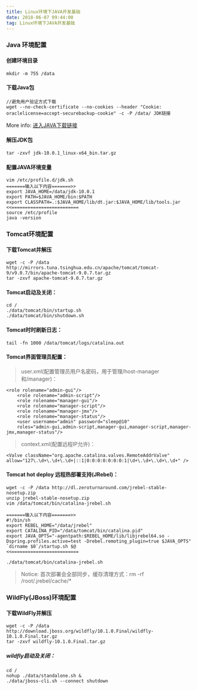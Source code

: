 ```yaml
---
title: Linux环境下JAVA开发基础
date: 2018-06-07 09:44:00
tag: Linux环境下JAVA开发基础
---
```

### Java 环境配置

#### 创建环境目录

    mkdir -m 755 /data
    
#### 下载Java包

    //避免用户验证方式下载
    wget --no-check-certificate --no-cookies --header "Cookie: oraclelicense=accept-securebackup-cookie" -c -P /data/ JDK链接 
    
   More info: [进入JAVA下载链接](http://www.oracle.com/technetwork/java/javase/downloads/index.html)

#### 解压JDK包

    tar -zxvf jdk-10.0.1_linux-x64_bin.tar.gz
    
#### 配置JAVA环境变量

    vim /etc/profile.d/jdk.sh
    =======输入以下内容=======>>
    export JAVA_HOME=/data/jdk-10.0.1
    export PATH=$JAVA_HOME/bin:$PATH
    export CLASSPATH=.:$JAVA_HOME/lib/dt.jar:$JAVA_HOME/lib/tools.jar
    <<=========================
    source /etc/profile
    java -version

### Tomcat环境配置
    
#### 下载Tomcat并解压

    wget -c -P /data http://mirrors.tuna.tsinghua.edu.cn/apache/tomcat/tomcat-9/v9.0.7/bin/apache-tomcat-9.0.7.tar.gz
    tar -zxvf apache-tomcat-9.0.7.tar.gz

#### Tomcat启动及关闭：

    cd /
    ./data/tomcat/bin/startup.sh
    ./data/tomcat/bin/shutdown.sh
    
#### Tomcat时时刷新日志：

    tail -fn 1000 /data/tomcat/logs/catalina.out
    
#### Tomcat界面管理员配置：

>user.xml(配置管理员用户名密码，用于管理/host-manager和/manager)：

    <role rolename="admin-gui"/>
        <role rolename="admin-script"/>
        <role rolename="manager-gui"/>
        <role rolename="manager-script"/>
        <role rolename="manager-jmx"/>
        <role rolename="manager-status"/>
        <user username="admin" password="sleep@10" 
        roles="admin-gui,admin-script,manager-gui,manager-script,manager-jmx,manager-status"/>
        
>context.xml(配置远程IP允许)：

    <Valve className="org.apache.catalina.valves.RemoteAddrValve"  
    allow="127\.\d+\.\d+\.\d+|::1|0:0:0:0:0:0:0:1|\d+\.\d+\.\d+\.\d+" />  

#### Tomcat hot deploy 远程热部署支持(JRebel)：

    wget -c -P /data http://dl.zeroturnaround.com/jrebel-stable-nosetup.zip
    unzip jrebel-stable-nosetup.zip
    vim /data/tomcat/bin/catalina-jrebel.sh
    
    =======输入以下内容=======>>
    #!/bin/sh
    export REBEL_HOME="/data/jrebel"
    export CATALINA_PID="/data/tomcat/bin/catalina.pid"
    export JAVA_OPTS="-agentpath:$REBEL_HOME/lib/libjrebel64.so -Dspring.profiles.active=test -Drebel.remoting_plugin=true $JAVA_OPTS"
    `dirname $0`/startup.sh $@
    <<=========================
    
    ./data/tomcat/bin/catalina-jrebel.sh
    
>Notice: 首次部署会全部同步，缓存清理方式：rm -rf /root/.jrebel/cache/*

### WildFly(JBoss)环境配置

#### 下载WildFly并解压

    wget -c -P /data http://download.jboss.org/wildfly/10.1.0.Final/wildfly-10.1.0.Final.tar.gz
    tar -zxvf wildfly-10.1.0.Final.tar.gz

##### wildfly启动及关闭：

    cd /
    nohup ./data/standalone.sh &
    ./data/jboss-cli.sh --connect shutdown
